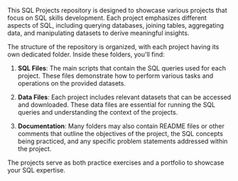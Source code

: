 This SQL Projects repository is designed to showcase various projects that focus on SQL skills development. Each project emphasizes different aspects of SQL, including querying databases, joining tables, aggregating data, and manipulating datasets to derive meaningful insights.

The structure of the repository is organized, with each project having its own dedicated folder. Inside these folders, you'll find:

1. **SQL Files**: The main scripts that contain the SQL queries used for each project. These files demonstrate how to perform various tasks and operations on the provided datasets.

2. **Data Files**: Each project includes relevant datasets that can be accessed and downloaded. These data files are essential for running the SQL queries and understanding the context of the projects.

3. **Documentation**: Many folders may also contain README files or other comments that outline the objectives of the project, the SQL concepts being practiced, and any specific problem statements addressed within the project.

The projects serve as both practice exercises and a portfolio to showcase your SQL expertise.
